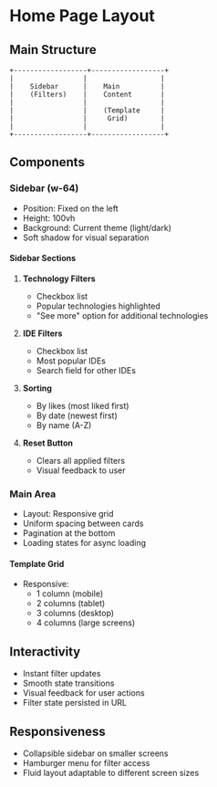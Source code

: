 # Home Page Layout

## Main Structure

```
+------------------+------------------+
|                 |                  |
|    Sidebar      |    Main          |
|    (Filters)    |    Content       |
|                 |                  |
|                 |    (Template     |
|                 |     Grid)        |
|                 |                  |
+------------------+------------------+
```

## Components

### Sidebar (w-64)

- Position: Fixed on the left
- Height: 100vh
- Background: Current theme (light/dark)
- Soft shadow for visual separation

#### Sidebar Sections

1. **Technology Filters**

   - Checkbox list
   - Popular technologies highlighted
   - "See more" option for additional technologies

2. **IDE Filters**

   - Checkbox list
   - Most popular IDEs
   - Search field for other IDEs

3. **Sorting**

   - By likes (most liked first)
   - By date (newest first)
   - By name (A-Z)

4. **Reset Button**
   - Clears all applied filters
   - Visual feedback to user

### Main Area

- Layout: Responsive grid
- Uniform spacing between cards
- Pagination at the bottom
- Loading states for async loading

#### Template Grid

- Responsive:
  - 1 column (mobile)
  - 2 columns (tablet)
  - 3 columns (desktop)
  - 4 columns (large screens)

## Interactivity

- Instant filter updates
- Smooth state transitions
- Visual feedback for user actions
- Filter state persisted in URL

## Responsiveness

- Collapsible sidebar on smaller screens
- Hamburger menu for filter access
- Fluid layout adaptable to different screen sizes
